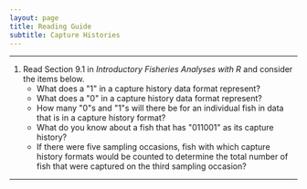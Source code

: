 ```yaml
---
layout: page
title: Reading Guide
subtitle: Capture Histories
---
```


----

1. Read Section 9.1 in *Introductory Fisheries Analyses with R* and consider the items below.
    * What does a "1" in a capture history data format represent?
    * What does a "0" in a capture history data format represent?
    * How many "0"s and "1"s will there be for an individual fish in data that is in a capture history format?
    * What do you know about a fish that has "011001" as its capture history?
    * If there were five sampling occasions, fish with which capture history formats would be counted to determine the total number of fish that were captured on the third sampling occasion?

----
